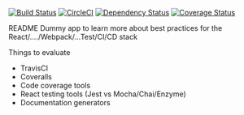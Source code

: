 [![Build Status](https://travis-ci.org/AaronPlave/dummy-app.svg?branch=master)](https://travis-ci.org/AaronPlave/dummy-app)
[![CircleCI](https://circleci.com/gh/AaronPlave/dummy-app.svg?style=shield)](https://circleci.com/gh/AaronPlave/dummy-app)
[![Dependency Status](https://david-dm.org/aaronplave/dummy-app.svg?style=flat-square)](https://david-dm.org/aaronplave/dummy-app)
[![Coverage Status](https://coveralls.io/repos/github/AaronPlave/dummy-app/badge.svg?branch=master)](https://coveralls.io/github/AaronPlave/dummy-app?branch=master)

README
Dummy app to learn more about best practices for the React/..../Webpack/...Test/CI/CD stack

Things to evaluate
* TravisCI
* Coveralls
* Code coverage tools
* React testing tools (Jest vs Mocha/Chai/Enzyme)
* Documentation generators
